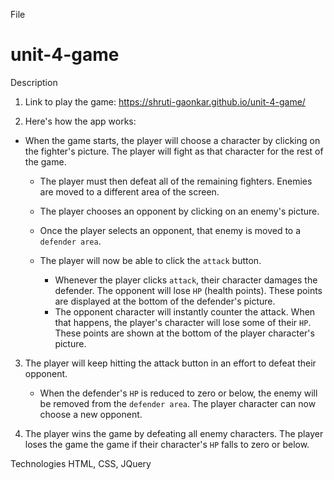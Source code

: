 File

# unit-4-game

Description

1. Link to play the game: https://shruti-gaonkar.github.io/unit-4-game/

2. Here's how the app works:

* When the game starts, the player will choose a character by clicking on the fighter's picture. The player will fight as that character for the rest of the game.

   * The player must then defeat all of the remaining fighters. Enemies are moved to a different area of the screen.

   * The player chooses an opponent by clicking on an enemy's picture.

   * Once the player selects an opponent, that enemy is moved to a `defender area`.

   * The player will now be able to click the `attack` button.
     * Whenever the player clicks `attack`, their character damages the defender. The opponent will lose `HP` (health points). These points are displayed at the bottom of the defender's picture. 
     * The opponent character will instantly counter the attack. When that happens, the player's character will lose some of their `HP`. These points are shown at the bottom of the player character's picture.

3. The player will keep hitting the attack button in an effort to defeat their opponent.

   * When the defender's `HP` is reduced to zero or below, the enemy will be removed from the `defender area`. The player character can now choose a new opponent.

4. The player wins the game by defeating all enemy characters. The player loses the game the game if their character's `HP` falls to zero or below.

Technologies
HTML, CSS, JQuery
